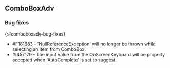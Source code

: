 ## ComboBoxAdv   

### Bug fixes
{:#comboboxadv-bug-fixes}

* \#F181683 - 'NullReferenceException' will no longer be thrown while selecting an item from ComboBox
* \#I457179 - The input value from the OnScreenKeyboard will be properly accepted when 'AutoComplete' is set to suggest. 